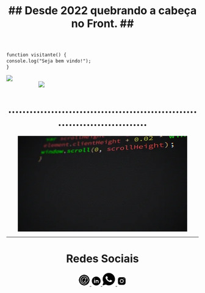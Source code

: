 <header>
  <h1 align="center">## Desde 2022 quebrando a cabeça no Front. ##</h1>
</header>  


  ```
function visitante() {
  console.log("Seja bem vindo!");
}
```


<div>
  
  <img align="left" width="350em" height="auto" src="https://github-readme-stats.vercel.app/api?username=theRamosDev&show_icons=true&theme=chartreuse-dark&include_all_commits=true&count_private=true"/>
  <img align="right" width="420em" height="auto" src="https://github-readme-stats.vercel.app/api/top-langs/?username=theRamosDev&layout=compact&langs_count=16&theme=chartreuse-dark"/>
</div>


<div  align="center"> 
  <div style="display:block">
    <br>
    <h1>..............................................................................</h1>
    <img align="center" height="250" alt="coding-time" src="giphy.webp">
      <hr>   

    
  
  <h1 align="center">Redes Sociais</h1>
    <a href = "mailto: work.luigi.fonseca@gmail.com">
      <img width="30" src="icons8-sinal-de-e-mail-100.png">
    </a>
    <a href = "https://www.linkedin.com/in/luigi-gottardello-fonseca-44651a205/">
      <img width="25" src="icons8-linkedin-circundado-100.png">
    </a>
    <a href = "https://www.youtube.com/channel/UCd5Ivcm28R1C3fCQKbOx2cg">
      <img width="35" src="icons8-whatsapp-100.png">
    </a>
    <a href = "https://www.instagram.com/devparadev/">
      <img width="25" src="icons8-instagram-90.png">
    </a>
</div>
  
